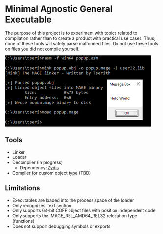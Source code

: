 # Minimal Agnostic General Executable

The purpose of this project is to experiment with topics related to compilation rather than to create a product with practical use cases. Thus, none of these tools will safely parse malformed files. Do not use these tools on files you did not compile yourself.

![](img/example.PNG)

## Tools

- Linker
- Loader
- Decompiler (in progress)
  - Dependency: [Zydis](https://github.com/zyantific/zydis)
- Compiler for custom object type (TBD)

## Limitations

- Executables are loaded into the process space of the loader
- Only recognizes .text section
- Only supports 64-bit COFF object files with position independent code
- Only supports the IMAGE_REL_AMD64_REL32 relocation type (functions)
- Does not support debugging symbols or exports
